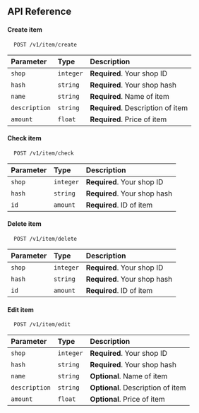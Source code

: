 
## API Reference

#### Create item

```
  POST /v1/item/create
```

| Parameter | Type     | Description                |
| :-------- | :------- | :------------------------- |
| `shop` | `integer` | **Required**. Your shop ID |
| `hash` | `string` | **Required**. Your shop hash |
| `name` | `string` | **Required**. Name of item |
| `description` | `string` | **Required**. Description of item |
| `amount` | `float` | **Required**. Price of item |

#### Check item

```http
  POST /v1/item/check
```

| Parameter | Type     | Description                |
| :-------- | :------- | :------------------------- |
| `shop` | `integer` | **Required**. Your shop ID |
| `hash` | `string` | **Required**. Your shop hash |
| `id` | `amount` | **Required**. ID of item |

#### Delete item

```http
  POST /v1/item/delete
```

| Parameter | Type     | Description                |
| :-------- | :------- | :------------------------- |
| `shop` | `integer` | **Required**. Your shop ID |
| `hash` | `string` | **Required**. Your shop hash |
| `id` | `amount` | **Required**. ID of item |

#### Edit item

```http
  POST /v1/item/edit
```

| Parameter | Type     | Description                |
| :-------- | :------- | :------------------------- |
| `shop` | `integer` | **Required**. Your shop ID |
| `hash` | `string` | **Required**. Your shop hash |
| `name` | `string` | **Optional**. Name of item |
| `description` | `string` | **Optional**. Description of item |
| `amount` | `float` | **Optional**. Price of item |

